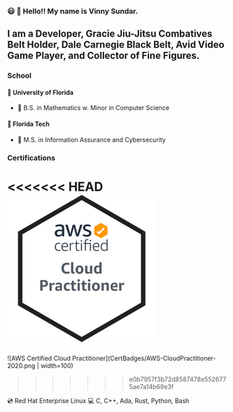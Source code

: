 ### :smiley: :wave: Hello!! My name is Vinny Sundar. 
## I am a Developer, Gracie Jiu-Jitsu Combatives Belt Holder, Dale Carnegie Black Belt, Avid Video Game Player, and Collector of Fine Figures.
### School
#### :school_satchel: University of Florida 
- :scroll: B.S. in Mathematics w. Minor in Computer Science
#### :school_satchel: Florida Tech 
- :scroll: M.S. in Information Assurance and Cybersecurity
### Certifications
<<<<<<< HEAD
![AWS Certified Cloud Practitioner](CertBadges/AWS-CloudPractitioner-2020.png)
=======
![AWS Certified Cloud Practitioner](CertBadges/AWS-CloudPractitioner-2020.png | width=100)
>>>>>>> e0b7957f3b72d8587478e5526775ae7a14b69e3f

:cd: Red Hat Enterprise Linux
:computer: C, C++, Ada, Rust, Python, Bash

